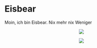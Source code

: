 # Eisbear
Moin, ich bin Eisbear. Nix mehr nix Weniger

<p align="center">
  <a href="https://discord.gg/Td39KZ7HAA">
    <img src="https://skillicons.dev/icons?i=discord,linux" />
  </a>
</p>

<p align="center">
  <a href="https://discord.gg/Td39KZ7HAA">
    <img src="https://skillicons.dev/icons?i=java,c&theme=light" />
  </a>
</p>
